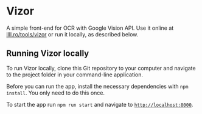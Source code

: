 # Vizor

A simple front-end for OCR with Google Vision API. Use it online at [llll.ro/tools/vizor](https://llll.ro/tools/vizor) or run it locally, as described below.

## Running Vizor locally

To run Vizor locally, clone this Git repository to your computer and navigate to the project folder in your command-line application.

Before you can run the app, install the necessary dependencies with `npm install`. You only need to do this once.

To start the app run `npm run start` and navigate to [`http://localhost:8000`](http://localhost:8000).
